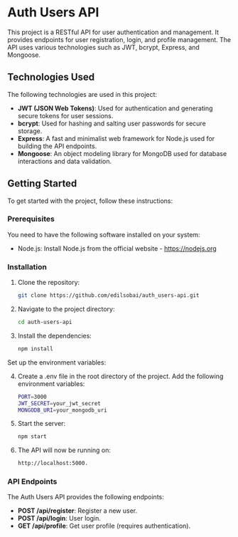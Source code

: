 # Auth Users API

This project is a RESTful API for user authentication and management. It provides endpoints for user registration, login, and profile management. The API uses various technologies such as JWT, bcrypt, Express, and Mongoose.

## Technologies Used

The following technologies are used in this project:

- **JWT (JSON Web Tokens)**: Used for authentication and generating secure tokens for user sessions.
- **bcrypt**: Used for hashing and salting user passwords for secure storage.
- **Express**: A fast and minimalist web framework for Node.js used for building the API endpoints.
- **Mongoose**: An object modeling library for MongoDB used for database interactions and data validation.

## Getting Started

To get started with the project, follow these instructions:

### Prerequisites

You need to have the following software installed on your system:

- Node.js: Install Node.js from the official website - https://nodejs.org

### Installation

1. Clone the repository:

   ```bash
   git clone https://github.com/edilsobai/auth_users-api.git
   
2. Navigate to the project directory:

    ```bash
    cd auth-users-api

3. Install the dependencies:

    ```bash
    npm install

Set up the environment variables:

4. Create a .env file in the root directory of the project.
Add the following environment variables:

    ```bash
    PORT=3000
    JWT_SECRET=your_jwt_secret
    MONGODB_URI=your_mongodb_uri

5. Start the server:

    ```bash
    npm start

6. The API will now be running on:
    ```bash
    http://localhost:5000.

### API Endpoints
The Auth Users API provides the following endpoints:

- **POST /api/register**: Register a new user.
- **POST /api/login**: User login.
- **GET /api/profile**: Get user profile (requires authentication).
